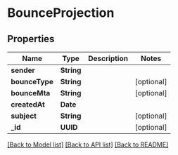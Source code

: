 # BounceProjection

## Properties
Name | Type | Description | Notes
------------ | ------------- | ------------- | -------------
**sender** | **String** |  | 
**bounceType** | **String** |  | [optional] 
**bounceMta** | **String** |  | [optional] 
**createdAt** | **Date** |  | 
**subject** | **String** |  | [optional] 
**_id** | **UUID** |  | [optional] 

[[Back to Model list]](../README#documentation-for-models) [[Back to API list]](../README#documentation-for-api-endpoints) [[Back to README]](../README)


